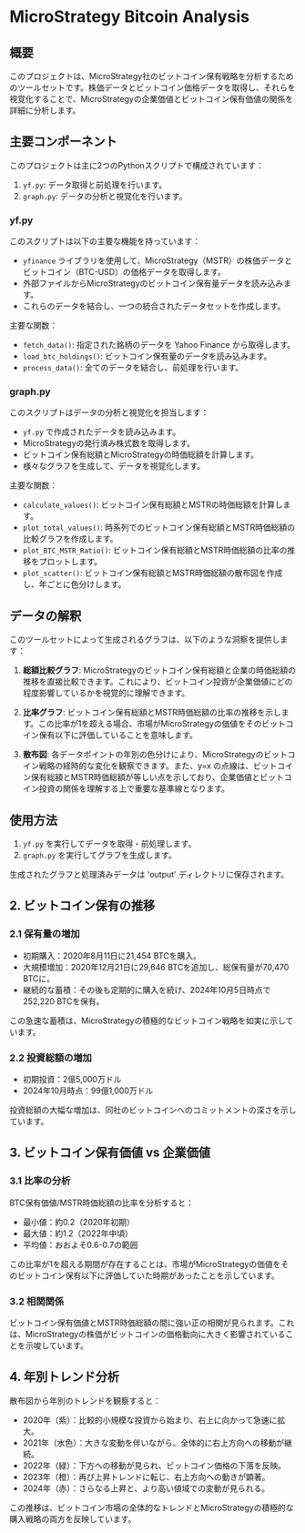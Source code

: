 # MicroStrategy Bitcoin Analysis

## 概要

このプロジェクトは、MicroStrategy社のビットコイン保有戦略を分析するためのツールセットです。株価データとビットコイン価格データを取得し、それらを視覚化することで、MicroStrategyの企業価値とビットコイン保有価値の関係を詳細に分析します。

## 主要コンポーネント

このプロジェクトは主に2つのPythonスクリプトで構成されています：

1. `yf.py`: データ取得と前処理を行います。
2. `graph.py`: データの分析と視覚化を行います。

### yf.py

このスクリプトは以下の主要な機能を持っています：

- `yfinance` ライブラリを使用して、MicroStrategy（MSTR）の株価データとビットコイン（BTC-USD）の価格データを取得します。
- 外部ファイルからMicroStrategyのビットコイン保有量データを読み込みます。
- これらのデータを結合し、一つの統合されたデータセットを作成します。

主要な関数：
- `fetch_data()`: 指定された銘柄のデータを Yahoo Finance から取得します。
- `load_btc_holdings()`: ビットコイン保有量のデータを読み込みます。
- `process_data()`: 全てのデータを結合し、前処理を行います。

### graph.py

このスクリプトはデータの分析と視覚化を担当します：

- `yf.py` で作成されたデータを読み込みます。
- MicroStrategyの発行済み株式数を取得します。
- ビットコイン保有総額とMicroStrategyの時価総額を計算します。
- 様々なグラフを生成して、データを視覚化します。

主要な関数：
- `calculate_values()`: ビットコイン保有総額とMSTRの時価総額を計算します。
- `plot_total_values()`: 時系列でのビットコイン保有総額とMSTR時価総額の比較グラフを作成します。
- `plot_BTC_MSTR_Ratio()`: ビットコイン保有総額とMSTR時価総額の比率の推移をプロットします。
- `plot_scatter()`: ビットコイン保有総額とMSTR時価総額の散布図を作成し、年ごとに色分けします。

## データの解釈

このツールセットによって生成されるグラフは、以下のような洞察を提供します：

1. **総額比較グラフ**: MicroStrategyのビットコイン保有総額と企業の時価総額の推移を直接比較できます。これにより、ビットコイン投資が企業価値にどの程度影響しているかを視覚的に理解できます。

2. **比率グラフ**: ビットコイン保有総額とMSTR時価総額の比率の推移を示します。この比率が1を超える場合、市場がMicroStrategyの価値をそのビットコイン保有以下に評価していることを意味します。

3. **散布図**: 各データポイントの年別の色分けにより、MicroStrategyのビットコイン戦略の経時的な変化を観察できます。また、y=x の点線は、ビットコイン保有総額とMSTR時価総額が等しい点を示しており、企業価値とビットコイン投資の関係を理解する上で重要な基準線となります。

## 使用方法

1. `yf.py` を実行してデータを取得・前処理します。
2. `graph.py` を実行してグラフを生成します。

生成されたグラフと処理済みデータは 'output' ディレクトリに保存されます。





## 2. ビットコイン保有の推移

### 2.1 保有量の増加

- 初期購入：2020年8月11日に21,454 BTCを購入。
- 大規模増加：2020年12月21日に29,646 BTCを追加し、総保有量が70,470 BTCに。
- 継続的な蓄積：その後も定期的に購入を続け、2024年10月5日時点で252,220 BTCを保有。

この急速な蓄積は、MicroStrategyの積極的なビットコイン戦略を如実に示しています。

### 2.2 投資総額の増加

- 初期投資：2億5,000万ドル
- 2024年10月時点：99億1,000万ドル

投資総額の大幅な増加は、同社のビットコインへのコミットメントの深さを示しています。

## 3. ビットコイン保有価値 vs 企業価値

### 3.1 比率の分析

BTC保有価値/MSTR時価総額の比率を分析すると：

- 最小値：約0.2（2020年初期）
- 最大値：約1.2（2022年中頃）
- 平均値：おおよそ0.6-0.7の範囲

この比率が1を超える期間が存在することは、市場がMicroStrategyの価値をそのビットコイン保有以下に評価していた時期があったことを示しています。

### 3.2 相関関係

ビットコイン保有価値とMSTR時価総額の間に強い正の相関が見られます。これは、MicroStrategyの株価がビットコインの価格動向に大きく影響されていることを示唆しています。

## 4. 年別トレンド分析

散布図から年別のトレンドを観察すると：

- 2020年（紫）：比較的小規模な投資から始まり、右上に向かって急速に拡大。
- 2021年（水色）：大きな変動を伴いながら、全体的に右上方向への移動が継続。
- 2022年（緑）：下方への移動が見られ、ビットコイン価格の下落を反映。
- 2023年（橙）：再び上昇トレンドに転じ、右上方向への動きが顕著。
- 2024年（赤）：さらなる上昇と、より高い値域での変動が見られる。

この推移は、ビットコイン市場の全体的なトレンドとMicroStrategyの積極的な購入戦略の両方を反映しています。
